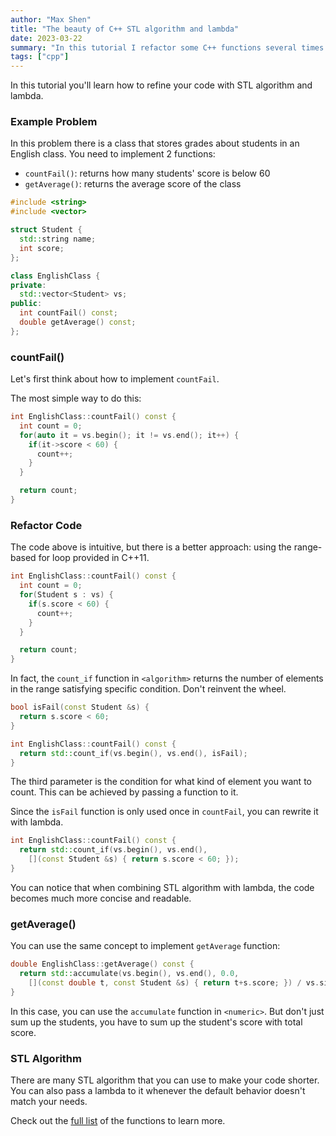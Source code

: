 ```yaml
---
author: "Max Shen"
title: "The beauty of C++ STL algorithm and lambda"
date: 2023-03-22
summary: "In this tutorial I refactor some C++ functions several times with STL algorithm and lambda to make them more concise and readable."
tags: ["cpp"]
---
```


In this tutorial you'll learn how to refine your code with STL algorithm and lambda.

### Example Problem

In this problem there is a class that stores grades about students in an English class. You need to implement 2 functions:
- `countFail()`: returns how many students' score is below 60
- `getAverage()`: returns the average score of the class

```cpp
#include <string>
#include <vector>

struct Student {
  std::string name;
  int score;
};

class EnglishClass {
private:
  std::vector<Student> vs;
public:
  int countFail() const;
  double getAverage() const;
};
```

### countFail()

Let's first think about how to implement `countFail`.

The most simple way to do this:
```cpp
int EnglishClass::countFail() const {
  int count = 0;
  for(auto it = vs.begin(); it != vs.end(); it++) {
    if(it->score < 60) {
      count++;
    }
  }

  return count;
}
```

### Refactor Code

The code above is intuitive, but there is a better approach: using the range-based for loop provided in C++11.

```cpp
int EnglishClass::countFail() const {
  int count = 0;
  for(Student s : vs) {
    if(s.score < 60) {
      count++;
    }
  }

  return count;
}
```

In fact, the `count_if` function in `<algorithm>` returns the number of elements in the range satisfying specific condition. Don't reinvent the wheel.

```cpp
bool isFail(const Student &s) {
  return s.score < 60;
}

int EnglishClass::countFail() const {
  return std::count_if(vs.begin(), vs.end(), isFail);
}
```

The third parameter is the condition for what kind of element you want to count. This can be achieved by passing a function to it.

Since the `isFail` function is only used once in `countFail`, you can rewrite it with lambda.

```cpp
int EnglishClass::countFail() const {
  return std::count_if(vs.begin(), vs.end(),
    [](const Student &s) { return s.score < 60; });
}
```

You can notice that when combining STL algorithm with lambda, the code becomes much more concise and readable.

### getAverage()

You can use the same concept to implement `getAverage` function:

```cpp
double EnglishClass::getAverage() const {
  return std::accumulate(vs.begin(), vs.end(), 0.0,
    [](const double t, const Student &s) { return t+s.score; }) / vs.size();
}
```

In this case, you can use the `accumulate` function in `<numeric>`. But don't just sum up the students, you have to sum up the student's score with total score.

### STL Algorithm

There are many STL algorithm that you can use to make your code shorter. You can also pass a lambda to it whenever the default behavior doesn't match your needs.

Check out the [full list](https://cplusplus.com/reference/algorithm/) of the functions to learn more.
